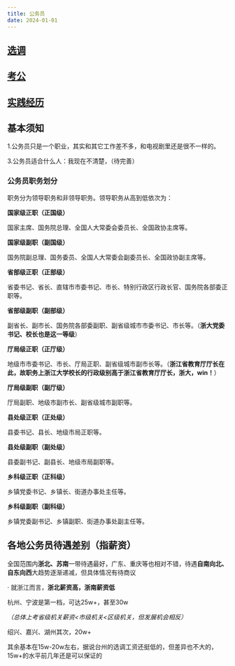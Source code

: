 ```yaml
---
title: 公务员
date: 2024-01-01
---
```


## [选调](选调/index.md)
## [考公](考公/index.md)
## [实践经历](实践经历/index.md)

## 基本须知
1.公务员只是一个职业，其实和其它工作差不多，和电视剧里还是很不一样的。

3.公务员适合什么人：我现在不清楚，（待完善）
### 公务员职务划分
职务分为领导职务和非领导职务。领导职务从高到低依次为：

**国家级正职（正国级）**

国家主席、国务院总理、全国人大常委会委员长、全国政协主席等。

**国家级副职（副国级）**

国务院副总理、国务委员、全国人大常委会副委员长、全国政协副主席等。

**省部级正职（正部级）**

省委书记、省长、直辖市市委书记、市长、特别行政区行政长官、国务院各部委正职等。

**省部级副职（副部级）**

副省长、副市长、国务院各部委副职、副省级城市市委书记、市长等。（**浙大党委书记、校长也是这一等级**）

**厅局级正职（正厅级）**

地级市市委书记、市长、厅局正职、副省级城市副市长等。（**浙江省教育厅厅长在此，故职务上浙江大学校长的行政级别高于浙江省教育厅厅长，浙大，win！**）

**厅局级副职（副厅级）**

厅局副职、地级市副市长、副省级城市副职等。

**县处级正职（正处级）**

县委书记、县长、地级市局正职等。

**县处级副职（副处级）**

县委副书记、副县长、地级市局副职等。

**乡科级正职（正科级）**

乡镇党委书记、乡镇长、街道办事处主任等。

**乡科级副职（副科级）**

乡镇党委副书记、乡镇副职、街道办事处副主任等。

## 各地公务员待遇差别（指薪资）
全国范围内**浙北、苏南**一带待遇最好，广东、重庆等也相对不错，待遇**自南向北、自东向西**大趋势逐渐递减，但具体情况有待商议

· 就浙江而言，**浙北薪资高，浙南薪资低**

杭州、宁波是第一档，可达25w+，甚至30w

*（总体上考省级机关薪资<市级机关<区级机关，但发展机会相反）*

绍兴、嘉兴、湖州其次，20w+

其余基本在15w-20w左右，据说台州的选调工资还挺低的，但差异也不大的，15w+的水平前几年还是可以保证的

